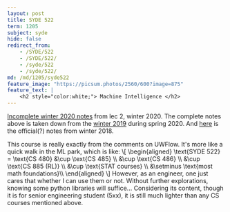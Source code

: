 ```yaml
---
layout: post
title: SYDE 522
term: 1205
subject: syde
hide: false
redirect_from:
    - /SYDE/522
    - /SYDE/522/
    - /syde/522
    - /syde/522/
md: /md/1205/syde522
feature_image: "https://picsum.photos/2560/600?image=875"
feature_text: |
    <h2 style="color:white;"> Machine Intelligence </h2>
---
```


[Incomplete winter 2020 notes](/markdown/1201/syde522/) from lec 2, winter 2020.
The complete notes above is taken down from the [winter 2019](https://www.youtube.com/watch?v=tExPpuk-UQ8) during spring 2020.  And [here](https://github.com/KimiaLab/SYDE-522) is the official(?) notes from winter 2018.

This course is really exactly from the comments on UWFlow. It's more like a quick walk in the ML park, which is like:
<span>&#92;[
    &#92;begin{aligned}
    \text{SYDE 522} = \text{CS 480} &\cup \text{CS 485}  &#92;&#92;
    &\cup \text{CS 486} &#92;&#92;
    &\cup \text{CS 885 (RL)} &#92;&#92;
    &\cup \text{STAT courses} &#92;&#92;
    &\setminus \text{most math foundations}&#92;&#92;
    &#92;end{aligned}
&#92;]</span>
However, as an engineer, one just cares that whether I can use them or not. Without further explorations, knowing some python libraries will suffice... Considering its content, though it is for senior engineering student (5xx), it is still much lighter than any CS courses mentioned above.
